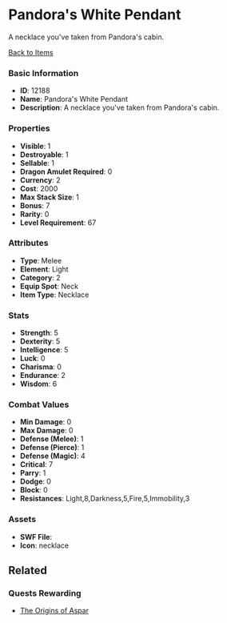 # Pandora's White Pendant

A necklace you've taken from Pandora's cabin.

[Back to Items](../items.md)

### Basic Information

- **ID**: 12188
- **Name**: Pandora&#039;s White Pendant
- **Description**: A necklace you&#039;ve taken from Pandora&#039;s cabin.

### Properties

- **Visible**: 1
- **Destroyable**: 1
- **Sellable**: 1
- **Dragon Amulet Required**: 0
- **Currency**: 2
- **Cost**: 2000
- **Max Stack Size**: 1
- **Bonus**: 7
- **Rarity**: 0
- **Level Requirement**: 67

### Attributes

- **Type**: Melee
- **Element**: Light
- **Category**: 2
- **Equip Spot**: Neck
- **Item Type**: Necklace

### Stats

- **Strength**: 5
- **Dexterity**: 5
- **Intelligence**: 5
- **Luck**: 0
- **Charisma**: 0
- **Endurance**: 2
- **Wisdom**: 6

### Combat Values

- **Min Damage**: 0
- **Max Damage**: 0
- **Defense (Melee)**: 1
- **Defense (Pierce)**: 1
- **Defense (Magic)**: 4
- **Critical**: 7
- **Parry**: 1
- **Dodge**: 0
- **Block**: 0
- **Resistances**: Light,8,Darkness,5,Fire,5,Immobility,3

### Assets

- **SWF File**: 
- **Icon**: necklace

## Related

### Quests Rewarding

- [The Origins of Aspar](../quests/1162-the-origins-of-aspar.md)

